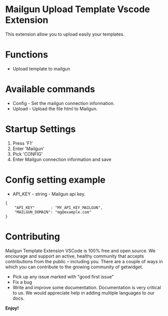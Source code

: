 # Mailgun Upload Template Vscode Extension

This extension allow you to upload easily your templates.

# Functions
- Upload template to mailgun 

# Available commands
- Config - Set the mailgun connection information.
- Upload - Upload the file html to Mailgun.

# Startup Settings
1. Press 'F1'
2. Enter 'Mailgun'
3. Pick 'CONFIG'
4. Enter Mailgun connection information and save

# Config setting example

* API_KEY - string - Mailgun api key.

```
{
    "API_KEY"       : "MY_API_KEY_MAILGUN",
    "MAILGUN_DOMAIN": "mg@example.com"
}
```

# Contributing
Mailgun Template Extension VSCode is 100% free and open source. We encourage and support an active, healthy community that accepts contributions from the public – including you. There are a couple of ways in which you can contribute to the growing community of getwidget.

- Pick up any issue marked with "good first issue"
- Fix a bug
- Write and improve some documentation. Documentation is very critical to us. We would appreciate help in adding multiple languages to our docs.

**Enjoy!**
